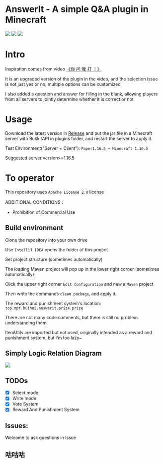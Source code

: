 # AnswerIt - A simple Q&A plugin in Minecraft

![](https://img.shields.io/badge/Spigot%2FPaper-1.13%2B-orange)
![](https://img.shields.io/github/license/MinecraftProgrammingTeam/AnswerIt)
![](https://img.shields.io/badge/made%20in-MPT-important)

# Intro

Inspiration comes from video [《你 问 我 打 ！》](https://www.bilibili.com/video/BV13V4y1W7X6/)

It is an upgraded version of the plugin in the video, and the selection issue is not just yes or no, multiple options can be customized

I also added a question and answer for filling in the blank, allowing players from all servers to jointly determine whether it is correct or not

# Usage

Download the latest version in [Release](https://github.com/MinecraftProgrammingTeam/AnswerIt/releases/latest) and put the jar file in a Minecraft server with BukkitAPI in plugins folder, and restart the server to apply it.

Test Environment("Server + Client"): `Paper1.16.5 + Minecraft 1.16.5`

Suggested server version>=1.16.5

# To operator

This repository uses  `Apache License 2.0` license

ADDITIONAL CONDITIONS：

- Prohibition of Commercial Use

## Build environment

Clone the repository into your own drive

Use `IntelliJ IDEA` opens the folder of this project

Set project structure (sometimes automatically)

The loading Maven project will pop up in the lower right corner (sometimes automatically)

Click the upper right corner `Edit Configuration` and new a `Maven` project

Then write the commands `clean package`, and apply it.

The reward and punishment system's location: `top.mpt.huihui.answerit.prize.prize`

There are not many code comments, but there is still no problem understanding them.

ItemUtils are imported but not used, originally intended as a reward and punishment system, but i'm too lazy~

## Simply Logic Relation Diagram

![](https://user-images.githubusercontent.com/64721484/214585912-42e1b229-573d-4269-adc0-1c85048b9b98.png)


## TODOs

- [x] Select mode 
- [x] Write mode 
- [x] Vote System
- [x] Reward And Punishment System

## Issues:
Welcome to ask questions in Issue

## 咕咕咕

